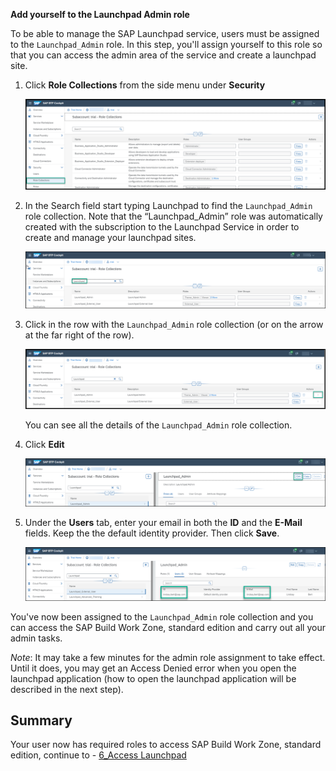 **Add yourself to the Launchpad Admin role**


To be able to manage the SAP Launchpad service, users must be assigned to the <code>Launchpad_Admin</code> role. In this step, you'll assign yourself to this role so that you can access the admin area of the service and create a launchpad site.

1. Click **Role Collections** from the side menu under <strong>Security</strong>
  
     ![](https://github.com/SAP-samples/teched2023-XP162/blob/main/Exercises/Images/Role_collections.png)
  
  
2. In the Search field start typing Launchpad to find the <code>Launchpad_Admin</code> role collection.
Note that the &ldquo;Launchpad_Admin&rdquo; role was automatically created with the subscription to the Launchpad Service in order to create and manage your launchpad sites.

     ![](https://github.com/SAP-samples/teched2023-XP162/blob/main/Exercises/Images/Search_launchpad_admin.png)


5. Click in the row with the <code>Launchpad_Admin</code> role collection (or on the arrow at the far right of the row).

      ![](https://github.com/SAP-samples/teched2023-XP162/blob/main/Exercises/Images/Open_role_collection.png)

     You can see all the details of the <code>Launchpad_Admin</code> role collection.


6. Click <strong>Edit</strong>

      ![](https://github.com/SAP-samples/teched2023-XP162/blob/main/Exercises/Images/Click_edit.png)

      
7. Under the <strong>Users</strong> tab, enter your email in both the <strong>ID</strong> and the <strong>E-Mail</strong> fields. 
Keep the the default identity provider. Then click <strong>Save</strong>.


     ![](https://github.com/SAP-samples/teched2023-XP162/blob/main/Exercises/Images/Add_emails.png)


You've now been assigned to the <code>Launchpad_Admin</code> role collection and you can access the SAP Build Work Zone, standard edition and carry out all your admin tasks.

*Note*: It may take a few minutes for the admin role assignment to take effect. Until it does, you may get an Access Denied error when you open the launchpad application (how to open the launchpad application will be described in the next step).


## Summary

Your user now has required roles to access SAP Build Work Zone, standard edition, continue to - [6_Access Launchpad](https://github.com/SAP-samples/teched2023-XP162/blob/main/Exercises/2_Setup/6_Access%20Launchpad.md)
